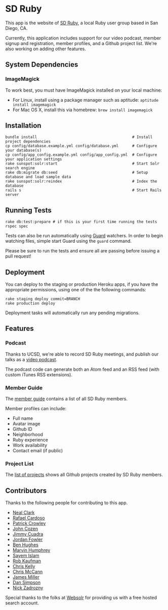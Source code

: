 # SD Ruby

This app is the website of [SD Ruby](http://sdruby.org), a local Ruby user group based in San Diego, CA.

Currently, this application includes support for our video podcast, member signup and registration, member profiles, and a Github project list. We're also working on adding other features.


## System Dependencies ##

### ImageMagick ###

To work best, you must have ImageMagick installed on your local machine:

* For Linux, install using a package manager such as aptitude: `aptitude install imagemagick`
* For Mac OS X, install this via homebrew: `brew install imagemagick`

## Installation ##

``` shell
bundle install                                          # Install project dependencies
cp config/database.example.yml config/database.yml      # Configure your database(s)
cp config/app_config.example.yml config/app_config.yml  # Configure your application settings
rake sunspot:solr:start                                 # Start Solr search engine
rake db:migrate db:seed                                 # Setup database and load sample data
rake sunspot:solr:reindex                               # Index the database
rails s                                                 # Start Rails server
```

## Running Tests ##

``` shell
rake db:test:prepare # if this is your first time running the tests
rspec spec
```

Tests can also be run automatically using [Guard](https://github.com/guard/guard) watchers. In order to begin watching files, simple start Guard using the `guard` command.

Please be sure to run the tests and ensure all are passing before issuing a pull request!

## Deployment ##

You can deploy to the staging or production Heroku apps, if you have the appropriate permissions, using one of the the following commands:
``` shell
rake staging deploy commit=BRANCH
rake production deploy
```

Deployment tasks will automatically run any pending migrations.

## Features ##

### Podcast ###

Thanks to UCSD, we're able to record SD Ruby meetings, and publish our talks as a [video podcast](http://sdruby.org/podcast).

The podcast code can generate both an Atom feed and an RSS feed (with custom iTunes RSS extensions).

### Member Guide ###

The [member guide](http://sdruby.org/users) contains a list of all SD Ruby members.

Member profiles can include:

* Full name
* Avatar image
* Github ID
* Neighborhood
* Ruby experience
* Work availability
* Contact email (if public)

### Project List ###

The [list of projects](http://sdruby.org/projects) shows all Github projects created by SD Ruby members.

## Contributors ##

Thanks to the following people for contributing to this app.

* [Neal Clark](https://github.com/nclark/)
* [Rafael Cardoso](https://github.com/rafamvc)
* [Patrick Crowley](https://github.com/mokolabs/)
* [John Cozen](https://github.com/mediamaker)
* [Jimmy Cuadra](https://github.com/jimmycuadra)
* [Jordan Fowler](https://github.com/thebreeze/)
* [Ben Hughes](https://github.com/rubiety/)
* [Marvin Humphrey](http://rectangular.com)
* [Sayem Islam](https://github.com/sayem/)
* [Rob Kaufman](https://github.com/notch8/)
* [Chris Kelly](https://github.com/chriskelly/)
* [Chris McCann](https://github.com/testflyjets/)
* [James Miller](https://github.com/bensie/)
* [Dan Simpson](https://github.com/dansimpson/)
* [Nick Zadrozny](https://github.com/nz/)

Special thanks to the folks at [Websolr](http://websolr.com/) for providing us with a free hosted search account.

